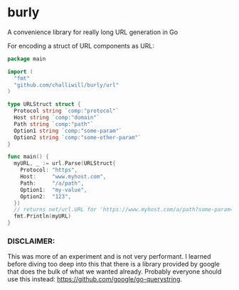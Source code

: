# burly
A convenience library for really long URL generation in Go

For encoding a struct of URL components as URL:

``` go
package main

import (
  "fmt"
  "github.com/challiwill/burly/url"
)

type URLStruct struct {
  Protocol string `comp:"protocol"`
  Host string `comp:"domain"`
  Path string `comp:"path"`
  Option1 string `comp:"some-param"`
  Option2 string `comp:"some-other-param"`
}

func main() {
  myURL, _ := url.Parse(URLStruct{
    Protocol: "https",
    Host:     "www.myhost.com",
    Path:     "/a/path",
    Option1:  "my-value",
    Option2:  "123",
  })
  // returns net/url.URL for 'https://www.myhost.com/a/path?some-param=my-value&some-other-param=123'
  fmt.Println(myURL)
}
```

### DISCLAIMER:
This was more of an experiment and is not very performant. I learned before diving too deep into this that there is a library provided by google that does the bulk of what we wanted already. Probably everyone should use this instead: https://github.com/google/go-querystring.

